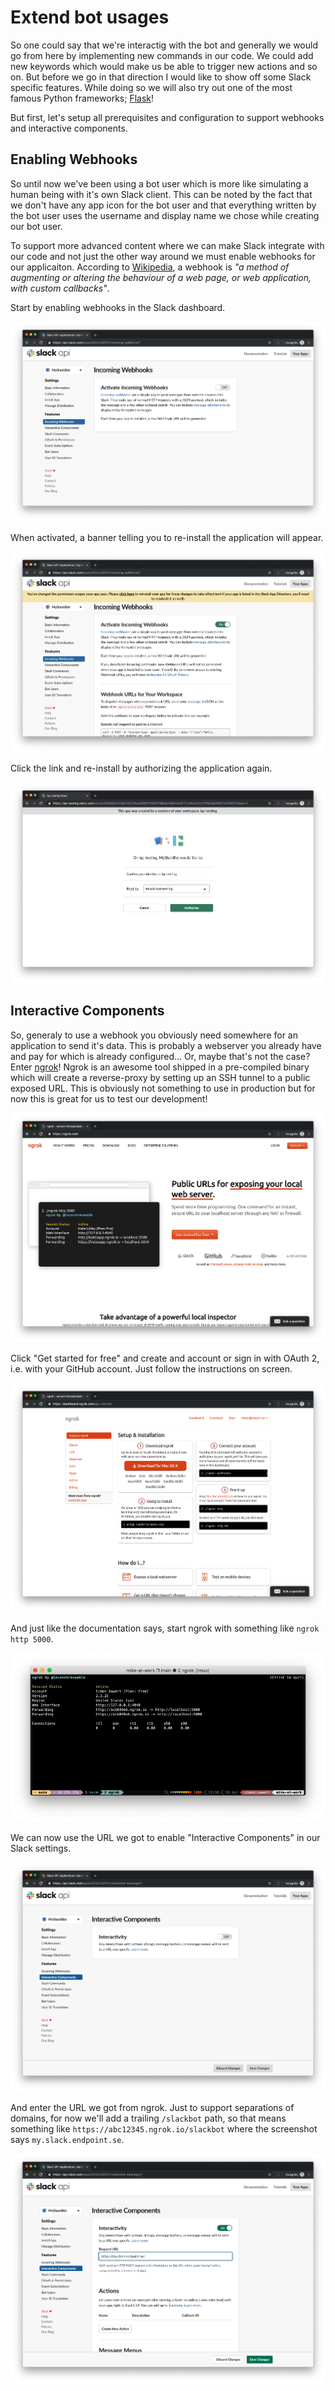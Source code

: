 # Extend bot usages

So one could say that we're interactig with the bot and generally we would go
from here by implementing new commands in our code. We could add new keywords
which would make us be able to trigger new actions and so on. But before we go
in that direction I would like to show off some Slack specific features. While
doing so we will also try out one of the most famous Python frameworks;
[Flask](http://flask.pocoo.org/)!

But first, let's setup all prerequisites and configuration to support webhooks
and interactive components.

## Enabling Webhooks

So until now we've been using a bot user which is more like simulating a human
being with it's own Slack client. This can be noted by the fact that we don't
have any app icon for the bot user and that everything written by the bot user
uses the username and display name we chose while creating our bot user.

To support more advanced content where we can make Slack integrate with our code
and not just the other way around we must enable webhooks for our applicaiton.
According to [Wikipedia](https://en.wikipedia.org/wiki/Webhook), a webhook is
*"a method of augmenting or altering the behaviour of a web page, or web
application, with custom callbacks"*.

Start by enabling webhooks in the Slack dashboard.

![enable webhooks](images/slack17.png)

When activated, a banner telling you to re-install the application will appear.

![click re-install](images/slack16.png)

Click the link and re-install by authorizing the application again.

![re-install](images/slack15.png)

## Interactive Components

So, generaly to use a webhook you obviously need somewhere for an application to
send it's data. This is probably a webserver you already have and pay for which
is already configured... Or, maybe that's not the case? Enter
[ngrok](https://ngrok.com/)! Ngrok is an awesome tool shipped in a pre-compiled
binary which will create a reverse-proxy by setting up an SSH tunnel to a public
exposed URL. This is obviously not something to use in production but for now
this is great for us to test our development!

![ngrok front page](images/slack14.png)

Click "Get started for free" and create and account or sign in with OAuth 2,
i.e. with your GitHub account. Just follow the instructions on screen.

![install ngrok](images/slack13.png)

And just like the documentation says, start ngrok with something like `ngrok
http 5000`.

![ngrok started](images/slack22.png)

We can now use the URL we got to enable "Interactive Components" in our Slack
settings.

![enable interactive components](images/slack19.png)

And enter the URL we got from ngrok. Just to support separations of domains, for
now we'll add a trailing `/slackbot` path, so that means something like
`https://abc12345.ngrok.io/slackbot` where the screenshot says
`my.slack.endpoint.se`.

![add ngrok URL](images/slack18.png)
